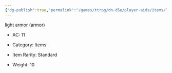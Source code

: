 ```yaml
---
{"dg-publish":true,"permalink":"/games/ttrpg/dn-d5e/player-aids/items/leather-armor/","tags":["TTRPG/DND/5e"],"noteIcon":""}
---
```



light armor (armor)

- AC: 11
- Category: Items

- Item Rarity: Standard

- Weight: 10